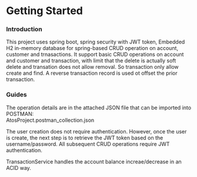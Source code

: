 # Getting Started

### Introduction
This project uses spring boot, spring security with JWT token, Embedded H2 in-memory database for spring-based CRUD operation
on account, customer and trnasactions.  It support basic CRUD operations on account and customer and transaction, with limit 
that the delete is actually soft delete and transation does not allow removal.  So transaction only allow create and find.  A
reverse transaction record is used ot offset the prior transaction.

### Guides
The operation details are in the attached JSON file that can be imported into POSTMAN:  
AtosProject.postman_collection.json

The user creation does not require
authentication.  However, once the user is create, the next step is to retrieve the JWT token based on the username/password. 
All subsequent CRUD operations require JWT authentication. 

TransactionService handles the account balance increae/decrease in an ACID way.